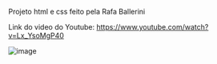 Projeto html e css feito pela Rafa Ballerini

Link do video do Youtube: https://www.youtube.com/watch?v=Lx_YsoMgP40

![image](https://github.com/Isabellagouveias/landing-page/assets/83821360/3f803d4c-f3a0-4fdd-a069-dc5c990c42ba)

